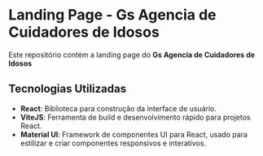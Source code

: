 # Landing Page - Gs Agencia de Cuidadores de Idosos

Este repositório contém a landing page do **Gs Agencia de Cuidadores de Idosos**

## Tecnologias Utilizadas

- **React**: Biblioteca para construção da interface de usuário.
- **ViteJS**: Ferramenta de build e desenvolvimento rápido para projetos React.
- **Material UI**: Framework de componentes UI para React, usado para estilizar e criar componentes responsivos e interativos.

 
 
